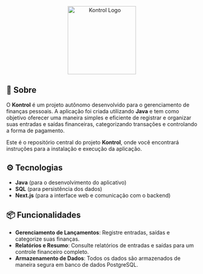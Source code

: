 <p align="center">
  <img src="https://github.com/user-attachments/assets/b84af119-5d14-4849-85da-518f3a4b5e66" alt="Kontrol Logo" width="180" />
</p>

## 🚀 Sobre

O **Kontrol** é um projeto autônomo desenvolvido para o gerenciamento de finanças pessoais. A aplicação foi criada utilizando **Java** e tem como objetivo oferecer uma maneira simples e eficiente de registrar e organizar suas entradas e saídas financeiras, categorizando transações e controlando a forma de pagamento.

Este é o repositório central do projeto **Kontrol**, onde você encontrará instruções para a instalação e execução da aplicação.

## ⚙️ Tecnologias

- **Java** (para o desenvolvimento do aplicativo)
- **SQL** (para persistência dos dados)
- **Next.js** (para a interface web e comunicação com o backend)

## 📦 Funcionalidades

- **Gerenciamento de Lançamentos**: Registre entradas, saídas e categorize suas finanças.
- **Relatórios e Resumo**: Consulte relatórios de entradas e saídas para um controle financeiro completo.
- **Armazenamento de Dados**: Todos os dados são armazenados de maneira segura em banco de dados PostgreSQL.

